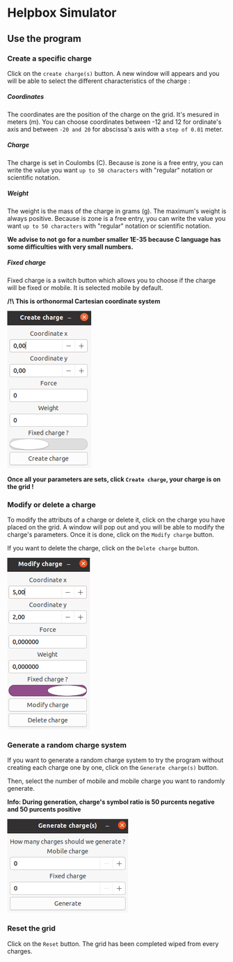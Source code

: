 
# Helpbox Simulator

## Use the program

### Create a specific charge

Click on the `create charge(s)` button.
A new window will appears and you will be able to select the different characteristics of the charge :

##### Coordinates
The coordinates are the position of the charge on the grid.
It's mesured in meters (m).
You can choose coordinates between -12 and 12 for ordinate's axis and between `-20 and 20` for abscissa's axis with a `step of 0.01` meter.

##### Charge
The charge is set in Coulombs (C).
Because is zone is a free entry, you can write the value you want `up to 50 characters` with "regular" notation or scientific notation.

##### Weight
The weight is the mass of the charge in grams (g).
The maximum's weight is always positive.
Because is zone is a free entry, you can write the value you want `up to 50 characters` with "regular" notation or scientific notation.

**We advise to not go for a number smaller 1E-35 because C language has some difficulties with very small numbers.**

##### Fixed charge
Fixed charge is a switch button which allows you to choose if the charge will be fixed or mobile.
It is selected mobile by default.

**/!\ This is orthonormal Cartesian coordinate system**

![screeshot of the create charge's window](pictures/create_charge.png)

**Once all your parameters are sets, click `Create charge`, your charge is on the grid !**

### Modify or delete a charge

To modify the attributs of a charge or delete it, click on the charge you have placed on the grid.
A window will pop out and you will be able to modify the charge's parameters.
Once it is done, click on the `Modify charge` button.

If you want to delete the charge, click on the `Delete charge` button.

![screeshot of the modify charge's window](pictures/modify_charge.png)

<div style="page-break-after: always;"></div>

### Generate a random charge system

If you want to generate a random charge system to try the program without creating each charge one by one, click on the `Generate charge(s)` button.

Then, select the number of mobile and mobile charge you want to randomly generate.

**Info: During generation, charge's symbol ratio is 50 purcents negative and 50 purcents positive**

![screeshot of the random charge's window](pictures/random_charge.png)

### Reset the grid

Click on the `Reset` button.
The grid has been completed wiped from every charges.